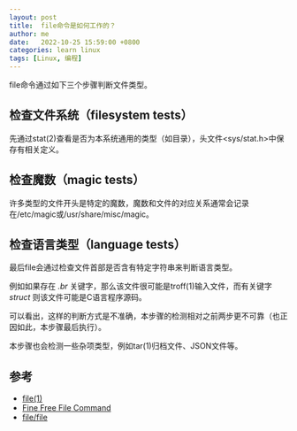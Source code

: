 ```yaml
---
layout: post
title:  file命令是如何工作的？
author: me
date:   2022-10-25 15:59:00 +0800
categories: learn linux
tags: [Linux, 编程]
---
```


file命令通过如下三个步骤判断文件类型。

## 检查文件系统（filesystem tests）
先通过stat(2)查看是否为本系统通用的类型（如目录），头文件<sys/stat.h>中保存有相关定义。

## 检查魔数（magic tests）
许多类型的文件开头是特定的魔数，魔数和文件的对应关系通常会记录在/etc/magic或/usr/share/misc/magic。

## 检查语言类型（language tests）
最后file会通过检查文件首部是否含有特定字符串来判断语言类型。

例如如果存在 *.br* 关键字，那么该文件很可能是troff(1)输入文件，而有关键字 *struct* 则该文件可能是C语言程序源码。

可以看出，这样的判断方式是不准确，本步骤的检测相对之前两步更不可靠（也正因如此，本步骤最后执行）。

本步骤也会检测一些杂项类型，例如tar(1)归档文件、JSON文件等。

## 参考

- [ file(1) ](https://man7.org/linux/man-pages/man1/file.1.html)
- [ Fine Free File Command ](http://www.darwinsys.com/file/)
- [ file/file ](https://github.com/file/file)
